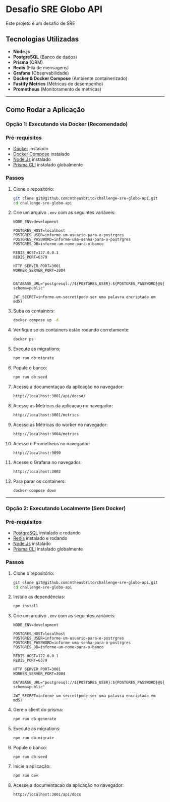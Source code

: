 # Desafio SRE Globo API

Este projeto é um desafio de SRE 

## Tecnologias Utilizadas
- **Node.js**
- **PostgreSQL** (Banco de dados)
- **Prisma** (ORM)
- **Redis** (Fila de mensagens)
- **Grafana** (Observabilidade)
- **Docker & Docker Compose** (Ambiente containerizado)
- **Fastify Metrics** (Métricas de desempenho)
- **Prometheus** (Monitoramento de métricas)

---

## Como Rodar a Aplicação

### Opção 1: Executando via Docker (Recomendado)

### **Pré-requisitos**
- [Docker](https://www.docker.com/) instalado
- [Docker Compose](https://docs.docker.com/compose/install/) instalado
- [Node.Js](https://nodejs.org/en) instalado
- [Prisma CLI](https://www.prisma.io/docs/orm/tools/prisma-cli) instalado globalmente

### **Passos**
1. Clone o repositório:
   ```sh
   git clone git@github.com:mtheusbrito/challenge-sre-globo-api.git
   cd challenge-sre-globo-api
   ```

2. Crie um arquivo `.env` com as seguintes variáveis:
   ```env
   NODE_ENV=development

   POSTGRES_HOST=localhost
   POSTGRES_USER=informe-um-usuario-para-o-postrgres
   POSTGRES_PASSWORD=informe-uma-senha-para-o-postrgres
   POSTGRES_DB=informe-um-nome-para-o-banco

   REDIS_HOST=127.0.0.1
   REDIS_PORT=6379

   HTTP_SERVER_PORT=3001
   WORKER_SERVER_PORT=3004


   DATABASE_URL="postgresql://${POSTGRES_USER}:${POSTGRES_PASSWORD}@${POSTGRES_HOST}:5432/${POSTGRES_DB}?schema=public"

   JWT_SECRET=informe-um-secret(pode ser uma palavra encriptada em md5)
   ```

3. Suba os containers:
   ```sh
   docker-compose up -d
   ```

4. Verifique se os containers estão rodando corretamente:
   ```sh
   docker ps
   ```

5. Execute as migrations:
   ```sh
   npm run db:migrate
   ```

6. Popule o banco:
   ```sh
   npm run db:seed
   ```

7. Acesse a documentaçao da aplicação no navegador:
   ```sh
   http://localhost:3001/api/docs#/
   ```

8. Acesse as Metricas da aplicaçao no navegador:
   ```sh
   http://localhost:3001/metrics
   ```   

9. Acesse as Métricas do worker no navegador:
   ```sh
   http://localhost:3004/metrics
   ```  

9. Acesse o Prometheus no navegador:
    ```sh
    http://localhost:9090
    ```

10. Acesse o Grafana no navegador:
    ```sh
    http://localhost:3002
    ```

8. Para parar os containers:
   ```sh
   docker-compose down
   ```
---

### Opção 2: Executando Localmente (Sem Docker)

### **Pré-requisitos**
- [PostgreSQL](https://www.postgresql.org/) instalado e rodando
- [Redis](https://redis.io/) instalado e rodando
- [Node.Js](https://nodejs.org/en) instalado
- [Prisma CLI](https://www.prisma.io/docs/orm/tools/prisma-cli) instalado globalmente

### **Passos**
1. Clone o repositório:
   ```sh
   git clone git@github.com:mtheusbrito/challenge-sre-globo-api.git
   cd challenge-sre-globo-api
   ```

2. Instale as dependências:
   ```sh
   npm install
   ```

3. Crie um arquivo `.env` com as seguintes variáveis:
   ```env
   NODE_ENV=development

   POSTGRES_HOST=localhost
   POSTGRES_USER=informe-um-usuario-para-o-postrgres
   POSTGRES_PASSWORD=informe-uma-senha-para-o-postrgres
   POSTGRES_DB=informe-um-nome-para-o-banco

   REDIS_HOST=127.0.0.1
   REDIS_PORT=6379

   HTTP_SERVER_PORT=3001
   WORKER_SERVER_PORT=3004

   DATABASE_URL="postgresql://${POSTGRES_USER}:${POSTGRES_PASSWORD}@${POSTGRES_HOST}:5432/${POSTGRES_DB}?schema=public"

   JWT_SECRET=informe-um-secret(pode ser uma palavra encriptada em md5)
   
   ```

4. Gere o client do prisma:
    ```sh
    npm run db:generate
    ```

5. Execute as migrations:
    ```sh
    npm run db:migrate
    ```

6. Popule o banco:
   ```
   npm run db:seed
   ```

5. Inicie a aplicação:
   ```sh
   npm run dev
   ```

6. Acesse a documentacao da aplicação no navegador:
   ```sh
   http://localhost:3001/api/docs
   ```


